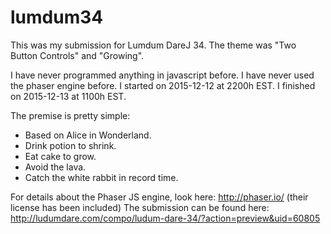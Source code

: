 # lumdum34
This was my submission for Lumdum DareJ 34. The theme was "Two Button Controls" and "Growing".

I have never programmed anything in javascript before. I have never used the phaser engine before. I started on 2015-12-12 at 2200h EST. I finished on 2015-12-13 at 1100h EST. 

The premise is pretty simple:
* Based on Alice in Wonderland. 
* Drink potion to shrink. 
* Eat cake to grow. 
* Avoid the lava. 
* Catch the white rabbit in record time.

For details about the Phaser JS engine, look here: http://phaser.io/ (their license has been included)
The submission can be found here: http://ludumdare.com/compo/ludum-dare-34/?action=preview&uid=60805

